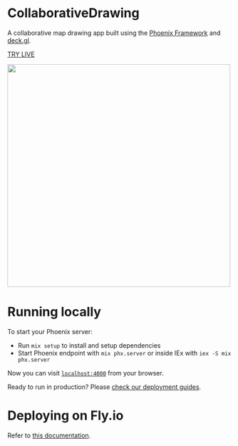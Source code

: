 # CollaborativeDrawing

A collaborative map drawing app built using the [Phoenix Framework](https://phoenixframework.org/) and [deck.gl](http://deck.gl).

[TRY LIVE](https://collaborative-drawing.fly.dev)

[<img width=500 src=https://github.com/ilyabo/collaborative_drawing/assets/351828/222103b5-18c6-4a1c-938f-e7d94d2994aa>](https://collaborative-drawing.fly.dev)



# Running locally

To start your Phoenix server:

- Run `mix setup` to install and setup dependencies
- Start Phoenix endpoint with `mix phx.server` or inside IEx with `iex -S mix phx.server`

Now you can visit [`localhost:4000`](http://localhost:4000) from your browser.

Ready to run in production? Please [check our deployment guides](https://hexdocs.pm/phoenix/deployment.html).


# Deploying on Fly.io

Refer to [this documentation](https://hexdocs.pm/phoenix/fly.html).
